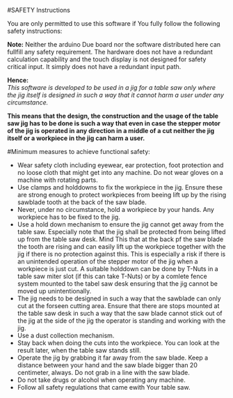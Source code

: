 #SAFETY Instructions

You are only permitted to use this software if You fully follow the following safety instructions:

**Note:** Neither the arduino Due board nor the software distributed here can fullfill any safety requirement. The hardware does not have a redundant calculation capability and the touch display is not designed for safety critical input. It simply does not have a redundant input path.

**Hence:**  
_This software is developed to be used in a jig for a table saw only where the jig itself is designed in such a way that it cannot harm a user under any circumstance._

**This means that the design, the construction and the usage of the table saw jig has to be done is such a way that even in case the stepper motor of the jig is operated in any direction in a middle of a cut neither the jig itself or a workpiece in the jig can harm a user.**

#Minimum measures to achieve functional safety:

- Wear safety cloth including eyewear, ear protection, foot protection and no loose cloth that might get into any machine. Do not wear gloves on a machine with rotating parts.
- Use clamps and holddowns to fix the workpiece in the jig. Ensure these are strong enough to protect workpieces from beeing lift up by the rising sawblade tooth at the back of the saw blade.
- Never, under no circumstance, hold a workpiece by your hands. Any workpiece has to be fixed to the jig. 
- Use a hold down mechanism to ensure the jig cannot get away from the table saw. Especially note that the jig shall be protected from being lifted up from the table saw desk. Mind This that at the back pf the saw blade the tooth are rising and can easily lift up the workpiece together with the jig if there is no protection against this. This is especially a risk if there is an unintended operation of the stepper motor of the jig when a workpiece is just cut. A suitable holddown can be done by T-Nuts in a table saw miter slot (if this can take T-Nuts) or by a comlete fence system mounted to the tabel saw desk ensuring that the jig cannot be moved up unintentionally. 
- The jig needs to be designed in such a way that the sawblade can only cut at the forseen cutting area. Ensure that there are stops mounted at the table saw desk in such a way that the saw blade cannot stick out of the jig at the side of the jig the operator is standing and working with the jig.
- Use a dust collection mechanism.
- Stay back when doing the cuts into the workpiece. You can look at the result later, when the table saw stands still. 
- Operate the jig by grabbing it far away from the saw blade. Keep a distance between your hand and the saw blade bigger than 20 centimeter, always. Do not grab in a line with the saw blade. 
- Do not take drugs or alcohol when operating any machine. 
- Follow all safety regulations that came ewith Your table saw. 




  